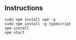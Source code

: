 Instructions
---
```shell
sudo npm install npm -g
sudo npm install -g typescript
npm install
npm start
```
